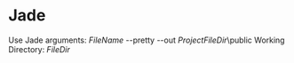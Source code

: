 # Jade
Use Jade arguments:
$FileName$ --pretty --out $ProjectFileDir$\public
Working Directory:
$FileDir$
